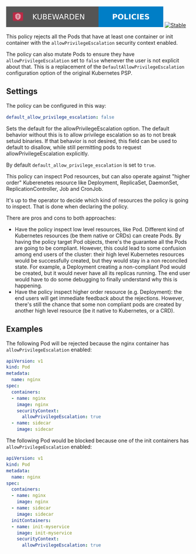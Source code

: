 [![Kubewarden Policy Repository](https://github.com/kubewarden/community/blob/main/badges/kubewarden-policies.svg)](https://github.com/kubewarden/community/blob/main/REPOSITORIES.md#policy-scope)
[![Stable](https://img.shields.io/badge/status-stable-brightgreen?style=for-the-badge)](https://github.com/kubewarden/community/blob/main/REPOSITORIES.md#stable)

This policy rejects all the Pods that have at least one container or
init container with the `allowPrivilegeEscalation` security context
enabled.

The policy can also mutate Pods to ensure they have `allowPrivilegeEscalation`
set to `false` whenever the user is not explicit about that.
This is a replacement of the `DefaultAllowPrivilegeEscalation` configuration
option of the original Kubernetes PSP.

## Settings

The policy can be configured in this way:

```yaml
default_allow_privilege_escalation: false
```

Sets the default for the allowPrivilegeEscalation option. The default behavior without this is to allow privilege escalation so as to not break setuid binaries. If that behavior is not desired, this field can be used to default to disallow, while still permitting pods to request allowPrivilegeEscalation explicitly.

By default `default_allow_privilege_escalation` is set to `true`.

This policy can inspect Pod resources, but can also operate against "higher order"
Kuberenetes resource like Deployment, ReplicaSet, DaemonSet, ReplicationController,
Job and CronJob.

It's up to the operator to decide which kind of resources the policy is going to inspect.
That is done when declaring the policy.

There are pros and cons to both approaches:

- Have the policy inspect low level resources, like Pod. Different kind of Kubernetes
  resources (be them native or CRDs) can create Pods. By having the policy target Pod
  objects, there's the guarantee all the Pods are going to be compliant. However,
  this could lead to some confusion among end users of the cluster: their high level
  Kubernetes resources would be successfully created, but they would stay in a non
  reconciled state. For example, a Deployment creating a non-compliant Pod would be
  created, but it would never have all its replicas running. The end user would
  have to do some debugging to finally understand why this is happening.
- Have the policy inspect higher order resource (e.g. Deployment): the end users
  will get immediate feedback about the rejections. However, there's still the
  chance that some non compliant pods are created by another high level resource
  (be it native to Kubernetes, or a CRD).

## Examples

The following Pod will be rejected because the nginx container has
`allowPrivilegeEscalation` enabled:

```yaml
apiVersion: v1
kind: Pod
metadata:
  name: nginx
spec:
  containers:
  - name: nginx
    image: nginx
    securityContext:
      allowPrivilegeEscalation: true
  - name: sidecar
    image: sidecar
```

The following Pod would be blocked because one of the init containers
has `allowPrivilegeEscalation` enabled:

```yaml
apiVersion: v1
kind: Pod
metadata:
  name: nginx
spec:
  containers:
  - name: nginx
    image: nginx
  - name: sidecar
    image: sidecar
  initContainers:
  - name: init-myservice
    image: init-myservice
    securityContext:
      allowPrivilegeEscalation: true
```
